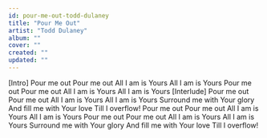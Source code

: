 ```yaml
---
id: pour-me-out-todd-dulaney
title: "Pour Me Out"
artist: "Todd Dulaney"
album: ""
cover: ""
created: ""
updated: ""
---
```


[Intro]
Pour me out
Pour me out
All I am is Yours
All I am is Yours
Pour me out
Pour me out
All I am is Yours
All I am is Yours
[Interlude]
Pour me out
Pour me out
All I am is Yours
All I am is Yours
Surround me with Your glory
And fill me with Your love
Till I overflow!
Pour me out
Pour me out
All I am is Yours
All I am is Yours
Pour me out
Pour me out
All I am is Yours
All I am is Yours
Surround me with Your glory
And fill me with Your love
Till I overflow!